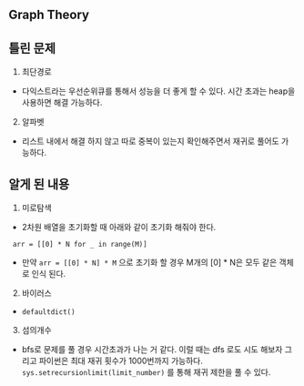 ## Graph Theory

## 틀린 문제
1. 최단경로
  - 다익스트라는 우선순위큐를 통해서 성능을 더 좋게 할 수 있다. 
    시간 초과는 heap을 사용하면 해결 가능하다.

2. 알파벳
  - 리스트 내에서 해결 하지 않고 따로 중복이 있는지 확인해주면서 재귀로 풀어도 가능하다.
  
## 알게 된 내용
1. 미로탐색
  - 2차원 배열을 초기화할 때 아래와 같이 초기화 해줘야 한다.
 ```  
  arr = [[0] * N for _ in range(M)]
  ```
  - 만약 `arr = [[0] * N] * M` 으로 초기화 할 경우 M개의 [0] * N은 모두 같은 객체로 인식 된다.
  
2. 바이러스
  - `defaultdict()`

3. 섬의개수
  - bfs로 문제를 풀 경우 시간초과가 나는 거 같다. 이럴 때는 dfs 로도 시도 해보자
    그리고 파이썬은 최대 재귀 횟수가 1000번까지 가능하다. `sys.setrecursionlimit(limit_number)`
    를 통해 재귀 제한을 풀 수 있다.